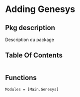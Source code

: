 # Adding Genesys
## Pkg description
Description du package 

## Table Of Contents
```@contents
```
## Functions


```@autodocs
Modules = [Main.Genesys]
